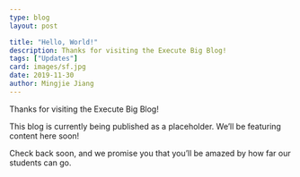 ```yaml
---
type: blog
layout: post

title: "Hello, World!"
description: Thanks for visiting the Execute Big Blog!
tags: ["Updates"]
card: images/sf.jpg
date: 2019-11-30
author: Mingjie Jiang
---
```


Thanks for visiting the Execute Big Blog!

This blog is currently being published as a placeholder. We’ll be featuring content here soon!

Check back soon, and we promise you that you’ll be amazed by how far our students can go.

